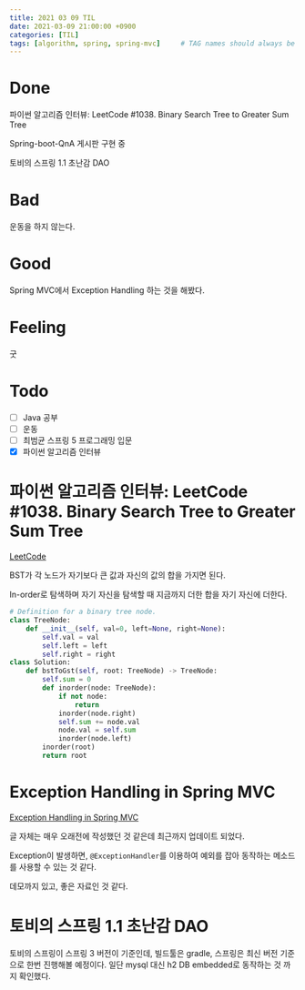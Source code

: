 ```yaml
---
title: 2021 03 09 TIL
date: 2021-03-09 21:00:00 +0900
categories: [TIL]
tags: [algorithm, spring, spring-mvc]     # TAG names should always be lowercase
---
```


# Done

파이썬 알고리즘 인터뷰: LeetCode #1038. Binary Search Tree to Greater Sum Tree

Spring-boot-QnA 게시판 구현 중

토비의 스프링 1.1 초난감 DAO

# Bad

운동을 하지 않는다.

# Good

Spring MVC에서 Exception Handling 하는 것을 해봤다.

# Feeling

굿

# Todo

- [ ] Java 공부
- [ ] 운동
- [ ] 최범균 스프링 5 프로그래밍 입문
- [x] 파이썬 알고리즘 인터뷰

# 파이썬 알고리즘 인터뷰: LeetCode #1038. Binary Search Tree to Greater Sum Tree

[LeetCode](https://leetcode.com/problems/binary-search-tree-to-greater-sum-tree/)

BST가 각 노드가 자기보다 큰 값과 자신의 값의 합을 가지면 된다.

In-order로 탐색하며 자기 자신을 탐색할 때 지금까지 더한 합을 자기 자신에 더한다.

```python
# Definition for a binary tree node.
class TreeNode:
    def __init__(self, val=0, left=None, right=None):
        self.val = val
        self.left = left
        self.right = right
class Solution:
    def bstToGst(self, root: TreeNode) -> TreeNode:
        self.sum = 0
        def inorder(node: TreeNode):
            if not node:
                return
            inorder(node.right)
            self.sum += node.val
            node.val = self.sum
            inorder(node.left)
        inorder(root)
        return root

```

# Exception Handling in Spring MVC

[Exception Handling in Spring MVC](https://spring.io/blog/2013/11/01/exception-handling-in-spring-mvc)

글 자체는 매우 오래전에 작성했던 것 같은데 최근까지 업데이트 되었다.

Exception이 발생하면, `@ExceptionHandler`를 이용하여 예외를 잡아 동작하는 메소드를 사용할 수 있는 것 같다.

데모까지 있고, 좋은 자료인 것 같다.


# 토비의 스프링  1.1 초난감 DAO

토비의 스프링이 스프링 3 버전이 기준인데, 빌드툴은 gradle, 스프링은 최신 버전 기준으로 한번 진행해볼 예정이다. 일단 mysql 대신 h2 DB embedded로 동작하는 것 까지 확인했다.

